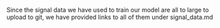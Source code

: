 Since the signal data we have used to train our model are all to large to upload to git, we have provided links to all of them under signal_data.md

